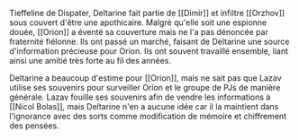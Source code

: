 Tieffeline de Dispater, Deltarine fait partie de [[Dimir]] et infiltre [[Orzhov]] sous couvert d'être une apothicaire. Malgré qu'elle soit une espionne douée, [[Orion]] a éventé sa couverture mais ne l'a pas dénoncée par fraternité fiélonne. Ils ont passé un marché, faisant de Deltarine une source d'information précieuse pour Orion. Ils ont souvent travaillé ensemble, liant ainsi une amitié très forte au fil des années. 

Deltarine a beaucoup d'estime pour [[Orion]], mais ne sait pas que Lazav utilise ses souvenirs pour surveiller Orion et le groupe de PJs de manière générale. Lazav fouille ses souvenirs afin de vendre les informations à [[Nicol Bolas]], mais Deltarine n'en a aucune idée car il la maintient dans l'ignorance avec des sorts comme modification de mémoire et chiffrement des pensées.